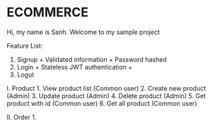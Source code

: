 # ECOMMERCE

Hi, my name is Sanh. Welcome to my sample project

Feature List:
  1. Signup
    + Validated information
    + Password hashed
  2. Login
    + Stateless JWT authentication
    + 
  3. Logut 

  I. Product
    1. View product list (Common user)
    2. Create new product (Admin)
    3. Update product (Admin)
    4. Delete product (Admin)
    5. Get product with id (Common user)
    6. Get all product (Common user)
    
  II. Order
    1. 
    
